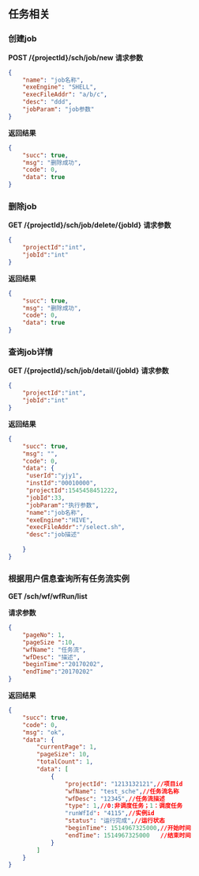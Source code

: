 ## 任务相关

### 创建job
**POST  /{projectId}/sch/job/new**
**请求参数**
```json
{
    "name": "job名称",
    "exeEngine": "SHELL", 
    "execFileAddr": "a/b/c", 
    "desc": "ddd",
    "jobParam": "job参数"
}
```
**返回结果**
```json
{
    "succ": true,
    "msg": "删除成功",
    "code": 0,
    "data": true
}
```

### 删除job
**GET  /{projectId}/sch/job/delete/{jobId}**
**请求参数**
```json
{
    "projectId":"int",
    "jobId":"int"
}
```
**返回结果**
```json
{
    "succ": true,
    "msg": "删除成功",
    "code": 0,
    "data": true
}
```
### 查询job详情
**GET  /{projectId}/sch/job/detail/{jobId}**
**请求参数**
```json
{
    "projectId":"int",
    "jobId":"int"
}
```
**返回结果**
```json
{
    "succ": true,
    "msg": "",
    "code": 0,
    "data": {
     "userId":"yjy1",
     "instId":"00010000",
     "projectId":1545458451222,
     "jobId":33,
     "jobParam":"执行参数",
     "name":"job名称",
     "exeEngine":"HIVE",
     "execFileAddr":"/select.sh",
     "desc":"job描述"
    
    }
}
```
### 根据用户信息查询所有任务流实例

**GET  /sch/wf/wfRun/list**

**请求参数**
```json
{
    "pageNo": 1,
    "pageSize ":10,
    "wfName": "任务流",
    "wfDesc": "描述",
    "beginTime":"20170202",
    "endTime":"20170202"
}

```


**返回结果**

```json
{
    "succ": true,
    "code": 0,
    "msg": "ok",
    "data": {
        "currentPage": 1,
        "pageSize": 10,
        "totalCount": 1,
        "data": [
            {
                "projectId": "1213132121",//项目id
                "wfName": "test_sche",//任务流名称
                "wfDesc": "12345",//任务流描述
                "type": 1,//0:非调度任务；1：调度任务
                "runWfId": "4115",//实例id
                "status": "运行完成",//运行状态
                "beginTime": 1514967325000,//开始时间
                "endTime": 1514967325000   //结束时间
            }
        ]
    }
}
```
